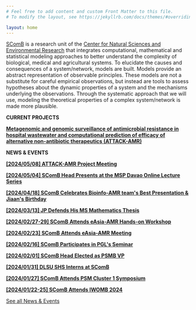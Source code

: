 ```yaml
---
# Feel free to add content and custom Front Matter to this file.
# To modify the layout, see https://jekyllrb.com/docs/themes/#overriding-theme-defaults

layout: home
---
```

[SComB](https://dlsu-scomb.github.io/) is a research unit of the [Center for Natural Sciences and Environmental Research](https://www.dlsu.edu.ph/research/research-centers/censer/?fbclid=IwAR2_ZT71u1OxhE9xfvIapV30DncFlfFUkhDu-uuX2Et4S7VO6peHvcDnyU8) that integrates computational, mathematical and statistical modeling approaches to better understand the complexity of biological, medical and agricultural systems. To elucidate the causes and consequences of a system/network, models are built. Models provide an abstract representation of observable principles. These models are not a substitute for careful empirical observations, but instead are tools to assess hypotheses about the dynamic properties of a system and the mechanisms underlying the observations. Through the systematic approach that we will use, modeling the theoretical properties of a complex system/network is made more plausible.

**CURRENT PROJECTS**

[**Metagenomic and genomic surveillance of antimicrobial resistance in hospital wastewater and computational prediction of efficacy of alternative non-antibiotic therapeutics (ATTACK-AMR)**](/projects/#attack_amr)

**NEWS & EVENTS**

[**[2024/05/08] ATTACK-AMR Project Meeting**](/events/#attackamr20240508)

[**[2024/05/04] SComB Head Presents at the MSP Davao Online Lecture Series**](/events/#msp20240504)

[**[2024/04/18] SComB Celebrates Bioinfo-AMR team's Best Presentation & Jiaan's Birthday**](/events/#celebrate20240418)

[**[2024/03/13] JP Defends His MS Mathematics Thesis**](/events/#msthesis20240313)

[**[2024/02/27-29] SComB Attends eAsia-AMR Hands-on Workshop**](/events/#eAsia20240227)

[**[2024/02/23] SComB Attends eAsia-AMR Meeting**](/events/#eAsia20240223)

[**[2024/02/16] SComB Participates in PGL's Seminar**](/events/#pgl20240216)

[**[2024/02/01] SComB Head Elected as PSMB VP**](/events/#psmb20240201)

[**[2024/01/31] DLSU SHS Interns at SComB**](/events/#interns20240131)

[**[2024/01/27] SComB Attends PSM Cluster 1 Symposium**](/events/#psm20240127)

[**[2024/01/22-25] SComB Attends IWOMB 2024**](/events/#iwomb20240122)

[See all News & Events](/events)
